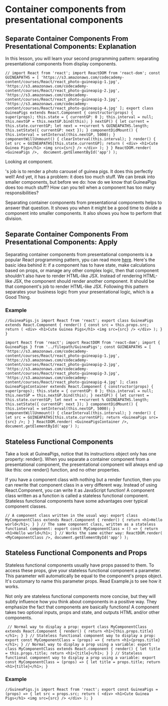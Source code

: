 # Container components from presentational components

## Separate Container Components From Presentational Components: Explanation
In this lesson, you will learn your second programming pattern: separating presentational components from display components.

`//
import React from 'react';
import ReactDOM from 'react-dom';
const GUINEAPATHS = [
  'https://s3.amazonaws.com/codecademy-content/courses/React/react_photo-guineapig-1.jpg',
  'https://s3.amazonaws.com/codecademy-content/courses/React/react_photo-guineapig-2.jpg',
  'https://s3.amazonaws.com/codecademy-content/courses/React/react_photo-guineapig-3.jpg',
  'https://s3.amazonaws.com/codecademy-content/courses/React/react_photo-guineapig-4.jpg'
];
export class GuineaPigs extends React.Component {
  constructor(props) {
    super(props);
    this.state = { currentGP: 0 };
    this.interval = null;
    this.nextGP = this.nextGP.bind(this);
  }
  nextGP() {
    let current = this.state.currentGP;
    let next = ++current % GUINEAPATHS.length;
    this.setState({ currentGP: next });
  }
  componentDidMount() {
    this.interval = setInterval(this.nextGP, 5000);
  }
  componentWillUnmount() {
    clearInterval(this.interval);
  }
  render() {
    let src = GUINEAPATHS[this.state.currentGP];
    return (
      <div>
        <h1>Cute Guinea Pigs</h1>
        <img src={src} />
      </div>
    );
  }
}
ReactDOM.render(
  <GuineaPigs />, 
  document.getElementById('app')
);`

Looking at <GuineaPigs /> component.

<GuineaPigs />'s job is to render a photo carousel of guinea pigs. It does this perfectly well! And yet, it has a problem: it does too much stuff. We can break <GuineaPigs /> into smaller components, but before we do: how do we know that GuineaPigs does too much stuff? How can you tell when a component has too many responsibilities?

Separating container components from presentational components helps to answer that question. It shows you when it might be a good time to divide a component into smaller components. It also shows you how to perform that division.


## Separate Container Components From Presentational Components: Apply
Separating container components from presentational components is a popular React programming pattern, ypu can read more [here](https://medium.com/@learnreact/container-components-c0e67432e005). Here's the basic idea behind it: if a component has to have state, make calculations based on props, or manage any other complex logic, then that component shouldn't also have to render HTML-like JSX. Instead of rendering HTML-like JSX, the component should render another component. It should be that component's job to render HTML-like JSX. Following this pattern separates your business logic from your presentational logic, which is a Good Thing.

### Example
``//GuineaPigs.js
import React from 'react';
export class GuineaPigs extends React.Component {
  render() {
    const src = this.props.src;
    return (
      <div>
        <h1>Cute Guinea Pigs</h1>
        <img src={src} />
      </div>
    );
  }
}``

``import React from 'react';
import ReactDOM from 'react-dom';
import { GuineaPigs } from '../filepath/GuineaPigs';
const GUINEAPATHS = [
  'https://s3.amazonaws.com/codecademy-content/courses/React/react_photo-guineapig-1.jpg',
  'https://s3.amazonaws.com/codecademy-content/courses/React/react_photo-guineapig-2.jpg',
  'https://s3.amazonaws.com/codecademy-content/courses/React/react_photo-guineapig-3.jpg',
  'https://s3.amazonaws.com/codecademy-content/courses/React/react_photo-guineapig-4.jpg'
];
class GuineaPigsContainer extends React.Component {
  constructor(props) {
     super(props);
    this.state = { currentGP: 0 };
    this.interval = null;
    this.nextGP = this.nextGP.bind(this);
  }
  nextGP() {
    let current = this.state.currentGP;
    let next = ++current % GUINEAPATHS.length;
    this.setState({ currentGP: next });
  }
  componentDidMount() {
    this.interval = setInterval(this.nextGP, 5000);
  }
  componentWillUnmount() {
    clearInterval(this.interval);
  }
  render() {
    let src = GUINEAPATHS[this.state.currentGP];
    return <GuineaPigs src={src} />;
  }
}
ReactDOM.render(
  <GuineaPigsContainer />,
  document.getElementById('app')
);``


## Stateless Functional Components
Take a look at GuineaPigs, notice that its instructions object only has one property: render(). When you separate a container component from a presentational component, the presentational component will always end up like this: one render() function, and no other properties.

If you have a component class with nothing but a render function, then you can rewrite that component class in a very different way. Instead of using React.Component, you can write it as JavaScript function! A component class written as a function is called a stateless functional component. Stateless functional components have some advantages over typical component classes. 

`// A component class written in the usual way:
export class MyComponentClass extends React.Component {
  render() {
    return <h1>Hello world</h1>;
  }
}
// The same component class, written as a stateless functional component:
export const MyComponentClass = () => {
  return <h1>Hello world</h1>;
}
// Works the same either way:
ReactDOM.render(
	<MyComponentClass />,
	document.getElementById('app')
);`


## Stateless Functional Components and Props
Stateless functional components usually have props passed to them. To access these props, give your stateless functional component a parameter. This parameter will automatically be equal to the component's props object. It's customary to name this parameter props. Read Example.js to see how it works.

Not only are stateless functional components more concise, but they will subtly influence how you think about components in a positive way. They emphasize the fact that components are basically functions! A component takes two optional inputs, props and state, and outputs HTML and/or other components.

`
// Normal way to display a prop:
export class MyComponentClass extends React.Component {
  render() {
    return <h1>{this.props.title}</h1>;
  }
}
// Stateless functional component way to display a prop:
export const MyComponentClass = (props) => {
  return <h1>{props.title}</h1>;
}
// Normal way to display a prop using a variable:
export class MyComponentClass extends React.component {
  render() {
  	let title = this.props.title;
    return <h1>{title}</h1>;
  }
}
// Stateless functional component way to display a prop using a variable:
export const MyComponentClass = (props) => {
	let title = props.title;
  return <h1>{title}</h1>;
}`

### Example
`//GuineaPigs.js
import React from 'react';
export const GuineaPigs = (props) => {
  let src = props.src;
  return (
    <div>
      <h1>Cute Guinea Pigs</h1>
      <img src={src} />
    </div>
  );
}`

